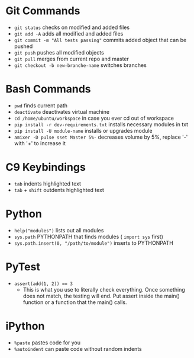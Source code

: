 # Git Commands
* ```git status``` checks on modified and added files
* ```git add -A``` adds all modified and added files
* ```git commit -m "All tests passing"``` commits added object that can be pushed
* ```git push``` pushes all modified objects
* ```git pull``` merges from current repo and master
* ```git checkout -b new-branche-name``` switches branches

# Bash Commands
* ```pwd``` finds current path
* ```deactivate``` deactivates virtual machine
* ```cd /home/ubuntu/workspace``` in case you ever cd out of workspace
* ```pip install -r dev-requirements.txt``` installs necessary modules in txt
* ```pip install -U module-name``` installs or upgrades module
* ```amixer -D pulse sset Master 5%-``` decreases volume by 5%, replace '-' with '+' to increase it

# C9 Keybindings
* ```tab``` indents highlighted text
* ```tab``` + ```shift``` outdents highlighted text

# Python
* ```help("modules")``` lists out all modules
* ```sys.path``` PYTHONPATH that finds modules ( ```import sys``` first)
* ```sys.path.insert(0, "/path/to/module")``` inserts to PYTHONPATH

# PyTest
* ```assert(add(1, 2)) == 3```
  * This is what you use to literally check everything. Once something does not match, the testing will end. Put assert inside the main() function or a function that the main() calls.

# iPython
* ```%paste``` pastes code for you
* ```%autoindent``` can paste code without random indents
